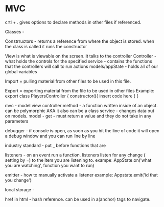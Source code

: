 # MVC

crtl + . gives options to declare methods in other files if referenced.

Classes -

Constrructors - returns a reference from where the object is stored. when the class is called it runs the constructor

View is what is viewable on the screen. it talks to the controller
Controller - what holds the controls for the specified
service - contains the functions that the controllers will call to run actions
models/appState - holds all of our global variables

Import = pulling material from other files to be used in this file.

Export = exporting material from the file to be used in other files Example:
export class PlayersController {
  constructor(){
    insert code here
  }
}


mvc - model view controller
method - a function written inside of an object. can be polymorphic AKA it also can be a class
service - changes data out on models.
model - 
get - must return a value and they do not take in any parameters

debugger - if console is open, as soon as you hit the line of code it will open a debug window and you can run line by line

industry standard - put _ before functions that are 

listeners - on an event run a function. listeners listen for any change ( setting by =) to the item you are listening to.
exampe: AppState.on('what you are watching', function you want to run)

emitter - how to manually activate a listener
example: Appstate.emit('id that you change')

local storage -

href in html - hash reference. can be used in a(anchor) tags to navigate.

